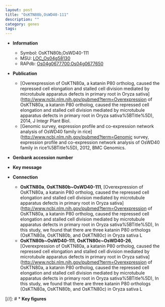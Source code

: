 ```yaml
---
layout: post
title: "OsKTN80b,OsWD40-111"
description: ""
category: genes
tags: 
---
```


* **Information**  
    + Symbol: OsKTN80b,OsWD40-111  
    + MSU: [LOC_Os04g58130](http://rice.uga.edu/cgi-bin/ORF_infopage.cgi?orf=LOC_Os04g58130)  
    + RAPdb: [Os04g0677700](https://rapdb.dna.affrc.go.jp/locus/?name=Os04g0677700),[Os04g0677650](https://rapdb.dna.affrc.go.jp/locus/?name=Os04g0677650)  

* **Publication**  
    + [Overexpression of OsKTN80a, a katanin P80 ortholog, caused the repressed cell elongation and stalled cell division mediated by microtubule apparatus defects in primary root in Oryza sativa](http://www.ncbi.nlm.nih.gov/pubmed?term=Overexpression of OsKTN80a, a katanin P80 ortholog, caused the repressed cell elongation and stalled cell division mediated by microtubule apparatus defects in primary root in Oryza sativa%5BTitle%5D), 2014, J Integr Plant Biol.
    + [Genomic survey, expression profile and co-expression network analysis of OsWD40 family in rice](http://www.ncbi.nlm.nih.gov/pubmed?term=Genomic survey, expression profile and co-expression network analysis of OsWD40 family in rice%5BTitle%5D), 2012, BMC Genomics.

* **Genbank accession number**  

* **Key message**  

* **Connection**  
    + __OsKTN80a__, __OsKTN80b~OsWD40-111__, [Overexpression of OsKTN80a, a katanin P80 ortholog, caused the repressed cell elongation and stalled cell division mediated by microtubule apparatus defects in primary root in Oryza sativa](http://www.ncbi.nlm.nih.gov/pubmed?term=Overexpression of OsKTN80a, a katanin P80 ortholog, caused the repressed cell elongation and stalled cell division mediated by microtubule apparatus defects in primary root in Oryza sativa%5BTitle%5D), In this study, we found that there are three katanin P80 orthologs (OsKTN80a, OsKTN80b, and OsKTN80c) in Oryza sativa L
    + __OsKTN80b~OsWD40-111__, __OsKTN80c~OsWD40-26__, [Overexpression of OsKTN80a, a katanin P80 ortholog, caused the repressed cell elongation and stalled cell division mediated by microtubule apparatus defects in primary root in Oryza sativa](http://www.ncbi.nlm.nih.gov/pubmed?term=Overexpression of OsKTN80a, a katanin P80 ortholog, caused the repressed cell elongation and stalled cell division mediated by microtubule apparatus defects in primary root in Oryza sativa%5BTitle%5D), In this study, we found that there are three katanin P80 orthologs (OsKTN80a, OsKTN80b, and OsKTN80c) in Oryza sativa L

[//]: # * **Key figures**  


